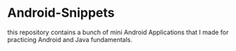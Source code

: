 # Android-Snippets
this repository contains a bunch of mini Android Applications that I made for practicing Android and Java fundamentals.
